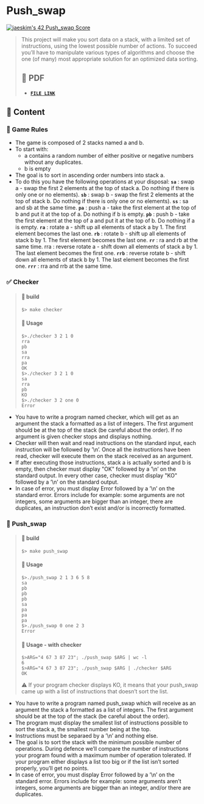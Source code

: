 # Push_swap

[![jaeskim's 42 Push_swap Score](https://badge42.herokuapp.com/api/project/jaeskim/push_swap)](https://github.com/JaeSeoKim/badge42)

> This project will make you sort data on a stack, with a limited set of instructions, using the lowest possible number of actions. To succeed you’ll have to manipulate various types of algorithms and choose the one (of many) most appropriate solution for an optimized data sorting.
> ## 📝 PDF
>
> - [**`FILE LINK`**](https://github.com/JaeSeoKim/42cursus/blob/master/pdf/en.subject-Push_swap.pdf)

## 🚀 Content

### 🎲 Game Rules

- The game is composed of 2 stacks named a and b.
- To start with:
  - a contains a random number of either positive or negative numbers without any duplicates.
  - b is empty
- The goal is to sort in ascending order numbers into stack a.
- To do this you have the following operations at your disposal:
  **`sa`** : swap a - swap the first 2 elements at the top of stack a. Do nothing if there is only one or no elements).
  **`sb`** : swap b - swap the first 2 elements at the top of stack b. Do nothing if there is only one or no elements).
  **`ss`** : sa and sb at the same time.
  **`pa`** : push a - take the first element at the top of b and put it at the top of a. Do nothing if b is empty.
  **`pb`** : push b - take the first element at the top of a and put it at the top of b. Do nothing if a is empty.
  **`ra`** : rotate a - shift up all elements of stack a by 1. The first element becomes the last one.
  **`rb`** : rotate b - shift up all elements of stack b by 1. The first element becomes the last one.
  **`rr`** : ra and rb at the same time. rra : reverse rotate a - shift down all elements of stack a by 1. The last element becomes the first one.
  **`rrb`** : reverse rotate b - shift down all elements of stack b by 1. The last element becomes the first one.
  **`rrr`** : rra and rrb at the same time.

### ✅ Checker

> #### 🚀 build
>
> ```shell
> $> make checker
> ```
>
> #### 🔖 Usage
>
> ```shell
> $>./checker 3 2 1 0
> rra
> pb
> sa
> rra
> pa
> OK
> $>./checker 3 2 1 0
> sa
> rra
> pb
> KO
> $>./checker 3 2 one 0
> Error
> ```

- You have to write a program named checker, which will get as an argument the stack a formatted as a list of integers. The first argument should be at the top of the stack (be careful about the order). If no argument is given checker stops and displays nothing.
- Checker will then wait and read instructions on the standard input, each instruction will be followed by ’\n’. Once all the instructions have been read, checker will execute them on the stack received as an argument.
- If after executing those instructions, stack a is actually sorted and b is empty, then checker must display "OK" followed by a ’\n’ on the standard output. In every other case, checker must display "KO" followed by a ’\n’ on the standard output.
- In case of error, you must display Error followed by a ’\n’ on the standard error. Errors include for example: some arguments are not integers, some arguments are bigger than an integer, there are duplicates, an instruction don’t exist and/or is incorrectly formatted.

### 🔄 Push_swap

> #### 🚀 build
>
> ```shell
> $> make push_swap
> ```
>
> #### 🔖 Usage
>
> ```shell
> $>./push_swap 2 1 3 6 5 8
> sa
> pb
> pb
> pb
> sa
> pa
> pa
> pa
> $>./push_swap 0 one 2 3
> Error
> ```
>
> #### 🔖 Usage - with checker
>
> ```shell
> $>ARG="4 67 3 87 23"; ./push_swap $ARG | wc -l
> 6
> $>ARG="4 67 3 87 23"; ./push_swap $ARG | ./checker $ARG
> OK
> ```
>
> ⚠️ If your program checker displays KO, it means that your push_swap came up with a list of instructions that doesn’t sort the list.

- You have to write a program named push_swap which will receive as an argument the stack a formatted as a list of integers. The first argument should be at the top of the stack (be careful about the order).
- The program must display the smallest list of instructions possible to sort the stack a, the smallest number being at the top.
- Instructions must be separaed by a ’\n’ and nothing else.
- The goal is to sort the stack with the minimum possible number of operations. During defence we’ll compare the number of instructions your program found with a maximum number of operation tolerated. If your program either displays a list too big or if the list isn’t sorted properly, you’ll get no points.
- In case of error, you must display Error followed by a ’\n’ on the standard error. Errors include for example: some arguments aren’t integers, some arguments are bigger than an integer, and/or there are duplicates.
